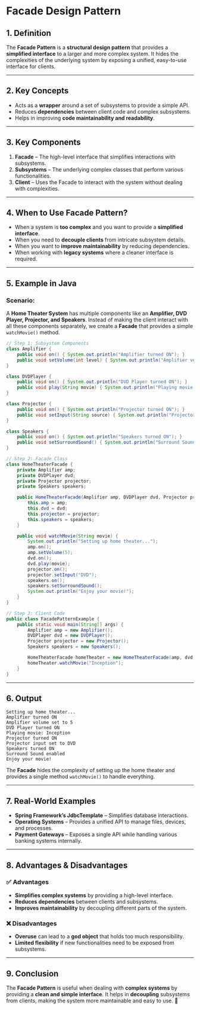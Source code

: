 # **Facade Design Pattern**

## **1. Definition**
The **Facade Pattern** is a **structural design pattern** that provides a **simplified interface** to a larger and more complex system. It hides the complexities of the underlying system by exposing a unified, easy-to-use interface for clients.

---

## **2. Key Concepts**
- Acts as a **wrapper** around a set of subsystems to provide a simple API.
- Reduces **dependencies** between client code and complex subsystems.
- Helps in improving **code maintainability and readability**.

---

## **3. Key Components**
1. **Facade** – The high-level interface that simplifies interactions with subsystems.
2. **Subsystems** – The underlying complex classes that perform various functionalities.
3. **Client** – Uses the Facade to interact with the system without dealing with complexities.

---

## **4. When to Use Facade Pattern?**
- When a system is **too complex** and you want to provide a **simplified interface**.
- When you need to **decouple clients** from intricate subsystem details.
- When you want to **improve maintainability** by reducing dependencies.
- When working with **legacy systems** where a cleaner interface is required.

---

## **5. Example in Java**
### **Scenario:**
A **Home Theater System** has multiple components like an **Amplifier, DVD Player, Projector, and Speakers**. Instead of making the client interact with all these components separately, we create a **Facade** that provides a simple `watchMovie()` method.

```java
// Step 1: Subsystem Components
class Amplifier {
    public void on() { System.out.println("Amplifier turned ON"); }
    public void setVolume(int level) { System.out.println("Amplifier volume set to " + level); }
}

class DVDPlayer {
    public void on() { System.out.println("DVD Player turned ON"); }
    public void play(String movie) { System.out.println("Playing movie: " + movie); }
}

class Projector {
    public void on() { System.out.println("Projector turned ON"); }
    public void setInput(String source) { System.out.println("Projector input set to " + source); }
}

class Speakers {
    public void on() { System.out.println("Speakers turned ON"); }
    public void setSurroundSound() { System.out.println("Surround Sound enabled"); }
}

// Step 2: Facade Class
class HomeTheaterFacade {
    private Amplifier amp;
    private DVDPlayer dvd;
    private Projector projector;
    private Speakers speakers;

    public HomeTheaterFacade(Amplifier amp, DVDPlayer dvd, Projector projector, Speakers speakers) {
        this.amp = amp;
        this.dvd = dvd;
        this.projector = projector;
        this.speakers = speakers;
    }

    public void watchMovie(String movie) {
        System.out.println("Setting up home theater...");
        amp.on();
        amp.setVolume(5);
        dvd.on();
        dvd.play(movie);
        projector.on();
        projector.setInput("DVD");
        speakers.on();
        speakers.setSurroundSound();
        System.out.println("Enjoy your movie!");
    }
}

// Step 3: Client Code
public class FacadePatternExample {
    public static void main(String[] args) {
        Amplifier amp = new Amplifier();
        DVDPlayer dvd = new DVDPlayer();
        Projector projector = new Projector();
        Speakers speakers = new Speakers();

        HomeTheaterFacade homeTheater = new HomeTheaterFacade(amp, dvd, projector, speakers);
        homeTheater.watchMovie("Inception");
    }
}
```

---

## **6. Output**
```
Setting up home theater...
Amplifier turned ON
Amplifier volume set to 5
DVD Player turned ON
Playing movie: Inception
Projector turned ON
Projector input set to DVD
Speakers turned ON
Surround Sound enabled
Enjoy your movie!
```
The **Facade** hides the complexity of setting up the home theater and provides a single method `watchMovie()` to handle everything.

---

## **7. Real-World Examples**
- **Spring Framework’s JdbcTemplate** – Simplifies database interactions.
- **Operating Systems** – Provides a unified API to manage files, devices, and processes.
- **Payment Gateways** – Exposes a single API while handling various banking systems internally.

---

## **8. Advantages & Disadvantages**
### ✅ **Advantages**
- **Simplifies complex systems** by providing a high-level interface.
- **Reduces dependencies** between clients and subsystems.
- **Improves maintainability** by decoupling different parts of the system.

### ❌ **Disadvantages**
- **Overuse** can lead to a **god object** that holds too much responsibility.
- **Limited flexibility** if new functionalities need to be exposed from subsystems.

---

## **9. Conclusion**
The **Facade Pattern** is useful when dealing with **complex systems** by providing a **clean and simple interface**. It helps in **decoupling** subsystems from clients, making the system more maintainable and easy to use. 🚀

